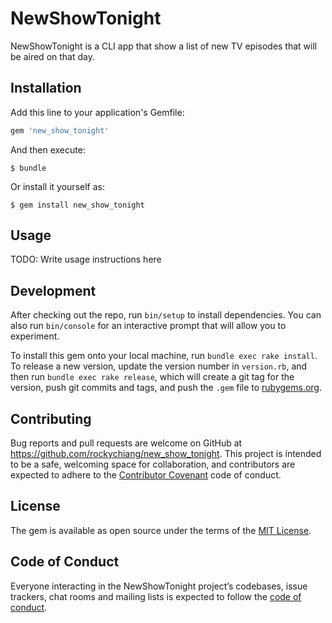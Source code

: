# NewShowTonight

NewShowTonight is a CLI app that show a list of new TV episodes that will be aired on that day. 

## Installation

Add this line to your application's Gemfile:

```ruby
gem 'new_show_tonight'
```

And then execute:

    $ bundle

Or install it yourself as:

    $ gem install new_show_tonight

## Usage

TODO: Write usage instructions here

## Development

After checking out the repo, run `bin/setup` to install dependencies. You can also run `bin/console` for an interactive prompt that will allow you to experiment.

To install this gem onto your local machine, run `bundle exec rake install`. To release a new version, update the version number in `version.rb`, and then run `bundle exec rake release`, which will create a git tag for the version, push git commits and tags, and push the `.gem` file to [rubygems.org](https://rubygems.org).

## Contributing

Bug reports and pull requests are welcome on GitHub at https://github.com/rockychiang/new_show_tonight. This project is intended to be a safe, welcoming space for collaboration, and contributors are expected to adhere to the [Contributor Covenant](http://contributor-covenant.org) code of conduct.

## License

The gem is available as open source under the terms of the [MIT License](https://opensource.org/licenses/MIT).

## Code of Conduct

Everyone interacting in the NewShowTonight project’s codebases, issue trackers, chat rooms and mailing lists is expected to follow the [code of conduct](https://github.com/rockychiang/new_show_tonight/blob/master/CODE_OF_CONDUCT.md).
